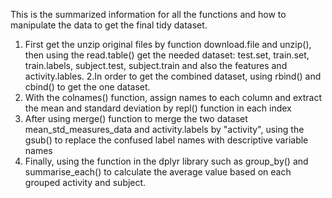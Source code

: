 This is the summarized information for all the functions and how to manipulate the data to get the final tidy dataset.
1. First get the unzip original files by function download.file and unzip(),
then using the read.table() get the needed dataset: test.set, train.set, train.labels, subject.test, subject.train and also the features and activity.lables.
2.In order to get the combined dataset, using rbind() and cbind() to get the one dataset.
3. With the colnames() function, assign names to each column and extract the mean and standard deviation by repl() function in each index
4. After using merge() function to merge the two dataset mean_std_measures_data and activity.labels by "activity", using the 
gsub() to replace the confused label names with descriptive variable names
5. Finally, using the function in the dplyr library such as group_by() and summarise_each() to calculate the average value based on each grouped activity and subject.
